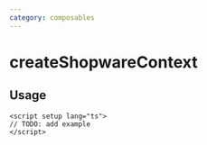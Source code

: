 ```yaml
---
category: composables
---
```


# createShopwareContext

<!-- PLACEHOLDER_DESCRIPTION -->

## Usage

```vue
<script setup lang="ts">
// TODO: add example
</script>
```
